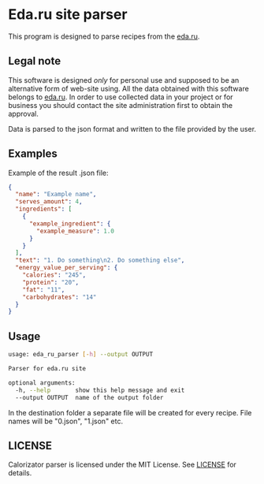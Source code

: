 # Eda.ru site parser

This program is designed to parse recipes from the [eda.ru](http://eda.ru/).

## Legal note

This software is designed _only_ for personal use and supposed to be an alternative form of web-site using. All the data obtained with this software belongs to [eda.ru](http://eda.ru/). In order to use collected data in your project or for business you should contact the site administration first to obtain the approval.

Data is parsed to the json format and written to the file provided by the user.

## Examples

Example of the result .json file:

```json
{
  "name": "Example name",
  "serves_amount": 4,
  "ingredients": [
    {
      "example_ingredient": {
        "example_measure": 1.0
      }
    }
  ],
  "text": "1. Do something\n2. Do something else",
  "energy_value_per_serving": {
    "calories": "245",
    "protein": "20",
    "fat": "11",
    "carbohydrates": "14"
  }
}
```

## Usage

```sh
usage: eda_ru_parser [-h] --output OUTPUT

Parser for eda.ru site

optional arguments:
  -h, --help       show this help message and exit
  --output OUTPUT  name of the output folder
```

In the destination folder a separate file will be created for every recipe. File names will be "0.json", "1.json" etc.

## LICENSE

Calorizator parser is licensed under the MIT License.
See [LICENSE](LICENSE) for details.
